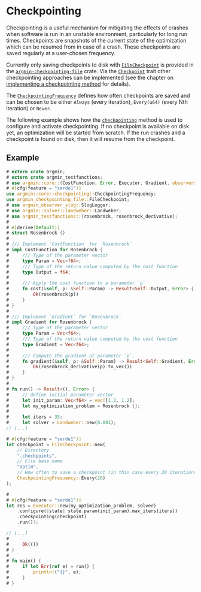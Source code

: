 # Checkpointing

Checkpointing is a useful mechanism for mitigating the effects of crashes when software is run in an unstable environment, particularly for long run times.
Checkpoints are snapshots of the current state of the optimization which can be resumed from in case of a crash.
These checkpoints are saved regularly at a user-chosen frequency.

Currently only saving checkpoints to disk with [`FileCheckpoint`](https://docs.rs/argmin-checkpointing-file/latest/argmin_checkpointing_file/struct.FileCheckpoint.html) is provided
in the [`argmin-checkpointing-file`](https://crates.io/crates/argmin-checkpointing-file) crate.
Via the [`Checkpoint`](https://docs.rs/argmin/latest/argmin/core/checkpointing/trait.Checkpoint.html) trait other checkpointing approaches can be implemented (see the chapter on [implementing a checkpointing method](./implementing_checkpointing.md) for details).

The [`CheckpointingFrequency`](https://docs.rs/argmin/latest/argmin/core/checkpointing/enum.CheckpointingFrequency.html) defines how often checkpoints are saved and can be chosen to be either `Always` (every iteration), `Every(u64)` (every Nth iteration) or `Never`.

The following example shows how the [`checkpointing`](https://docs.rs/argmin/latest/argmin/core/struct.Executor.html#method.checkpointing) method is used to configure and activate checkpointing.
If no checkpoint is available on disk yet, an optimization will be started from scratch.
If the run crashes and a checkpoint is found on disk, then it will resume from the checkpoint.

## Example

```rust
# extern crate argmin;
# extern crate argmin_testfunctions;
# use argmin::core::{CostFunction, Error, Executor, Gradient, observers::ObserverMode};
# #[cfg(feature = "serde1")]
use argmin::core::checkpointing::CheckpointingFrequency;
use argmin_checkpointing_file::FileCheckpoint;
# use argmin_observer_slog::SlogLogger;
# use argmin::solver::landweber::Landweber;
# use argmin_testfunctions::{rosenbrock, rosenbrock_derivative};
#
# #[derive(Default)]
# struct Rosenbrock {}
#
# /// Implement `CostFunction` for `Rosenbrock`
# impl CostFunction for Rosenbrock {
#     /// Type of the parameter vector
#     type Param = Vec<f64>;
#     /// Type of the return value computed by the cost function
#     type Output = f64;
#
#     /// Apply the cost function to a parameter `p`
#     fn cost(&self, p: &Self::Param) -> Result<Self::Output, Error> {
#         Ok(rosenbrock(p))
#     }
# }
#
# /// Implement `Gradient` for `Rosenbrock`
# impl Gradient for Rosenbrock {
#     /// Type of the parameter vector
#     type Param = Vec<f64>;
#     /// Type of the return value computed by the cost function
#     type Gradient = Vec<f64>;
#
#     /// Compute the gradient at parameter `p`.
#     fn gradient(&self, p: &Self::Param) -> Result<Self::Gradient, Error> {
#         Ok(rosenbrock_derivative(p).to_vec())
#     }
# }
#
# fn run() -> Result<(), Error> {
#     // define initial parameter vector
#     let init_param: Vec<f64> = vec![1.2, 1.2];
#     let my_optimization_problem = Rosenbrock {};
#
#     let iters = 35;
#     let solver = Landweber::new(0.001);
// [...]

# #[cfg(feature = "serde1")]
let checkpoint = FileCheckpoint::new(
    // Directory
    ".checkpoints",
    // File base name
    "optim",
    // How often to save a checkpoint (in this case every 20 iterations)
    CheckpointingFrequency::Every(20)
);

#
# #[cfg(feature = "serde1")]
let res = Executor::new(my_optimization_problem, solver)
    .configure(|state| state.param(init_param).max_iters(iters))
    .checkpointing(checkpoint)
    .run()?;

// [...]
#
#     Ok(())
# }
#
# fn main() {
#     if let Err(ref e) = run() {
#         println!("{}", e);
#     }
# }
```
